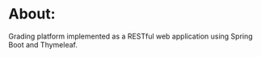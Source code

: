 # About:

Grading platform implemented as a RESTful web application using Spring Boot and Thymeleaf.
